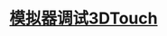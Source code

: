 # [模拟器调试3DTouch][fecafb20]

  [fecafb20]: http://chengluffy.tech/2016/07/22/iOS模拟器调试3DTouch/ "模拟器调试3DTouch"


